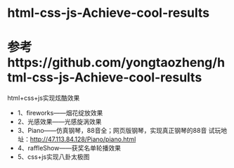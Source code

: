 # html-css-js-Achieve-cool-results
# 参考https://github.com/yongtaozheng/html-css-js-Achieve-cool-results
html+css+js实现炫酷效果
 - 1、fireworks——烟花绽放效果
 - 2、光感效果——光感旋涡效果
 - 3、Piano——仿真钢琴，88音全；网页版钢琴，实现真正钢琴的88音
试玩地址：http://47.113.84.128/Piano/piano.html
 - 4、raffleShow——获奖名单轮播效果
 - 5、css+js实现八卦太极图

